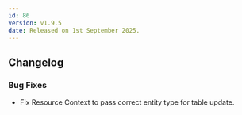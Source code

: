 ```yaml
---
id: 86
version: v1.9.5
date: Released on 1st September 2025.
---
```


## Changelog

### Bug Fixes
- Fix Resource Context to pass correct entity type for table update.
